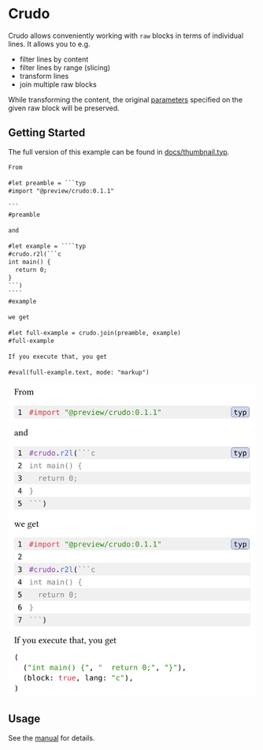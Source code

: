 # Crudo

Crudo allows conveniently working with `raw` blocks in terms of individual lines. It allows you to e.g.

- filter lines by content
- filter lines by range (slicing)
- transform lines
- join multiple raw blocks

While transforming the content, the original [parameters](https://typst.app/docs/reference/text/raw/#parameters) specified on the given raw block will be preserved.

## Getting Started

The full version of this example can be found in [docs/thumbnail.typ](docs/thumbnail.typ).

`````typ
From

#let preamble = ```typ
#import "@preview/crudo:0.1.1"

```
#preamble

and

#let example = ````typ
#crudo.r2l(```c
int main() {
  return 0;
}
```)
````
#example

we get

#let full-example = crudo.join(preamble, example)
#full-example

If you execute that, you get

#eval(full-example.text, mode: "markup")
`````

<picture>
  <source media="(prefers-color-scheme: dark)" srcset="./thumbnail-dark.svg">
  <img src="./thumbnail-light.svg">
</picture>

## Usage

See the [manual](docs/manual.pdf) for details.
